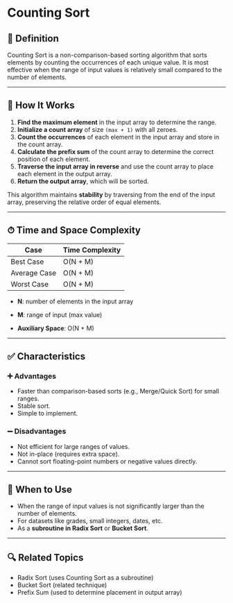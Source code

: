 # Counting Sort

## 📌 Definition

Counting Sort is a non-comparison-based sorting algorithm that sorts elements by counting the occurrences of each unique value. It is most effective when the range of input values is relatively small compared to the number of elements.

---

## 🧠 How It Works

1. **Find the maximum element** in the input array to determine the range.
2. **Initialize a count array** of size `(max + 1)` with all zeroes.
3. **Count the occurrences** of each element in the input array and store in the count array.
4. **Calculate the prefix sum** of the count array to determine the correct position of each element.
5. **Traverse the input array in reverse** and use the count array to place each element in the output array.
6. **Return the output array**, which will be sorted.

This algorithm maintains **stability** by traversing from the end of the input array, preserving the relative order of equal elements.

---

## ⏱ Time and Space Complexity

| Case         | Time Complexity   |
|--------------|-------------------|
| Best Case    | O(N + M)          |
| Average Case | O(N + M)          |
| Worst Case   | O(N + M)          |

- **N**: number of elements in the input array  
- **M**: range of input (max value)

- **Auxiliary Space**: O(N + M)

---

## ✅ Characteristics

### ➕ Advantages
- Faster than comparison-based sorts (e.g., Merge/Quick Sort) for small ranges.
- Stable sort.
- Simple to implement.

### ➖ Disadvantages
- Not efficient for large ranges of values.
- Not in-place (requires extra space).
- Cannot sort floating-point numbers or negative values directly.

---

## 🧭 When to Use

- When the range of input values is not significantly larger than the number of elements.
- For datasets like grades, small integers, dates, etc.
- As a **subroutine in Radix Sort** or **Bucket Sort**.

---

## 🔍 Related Topics

- Radix Sort (uses Counting Sort as a subroutine)
- Bucket Sort (related technique)
- Prefix Sum (used to determine placement in output array)
